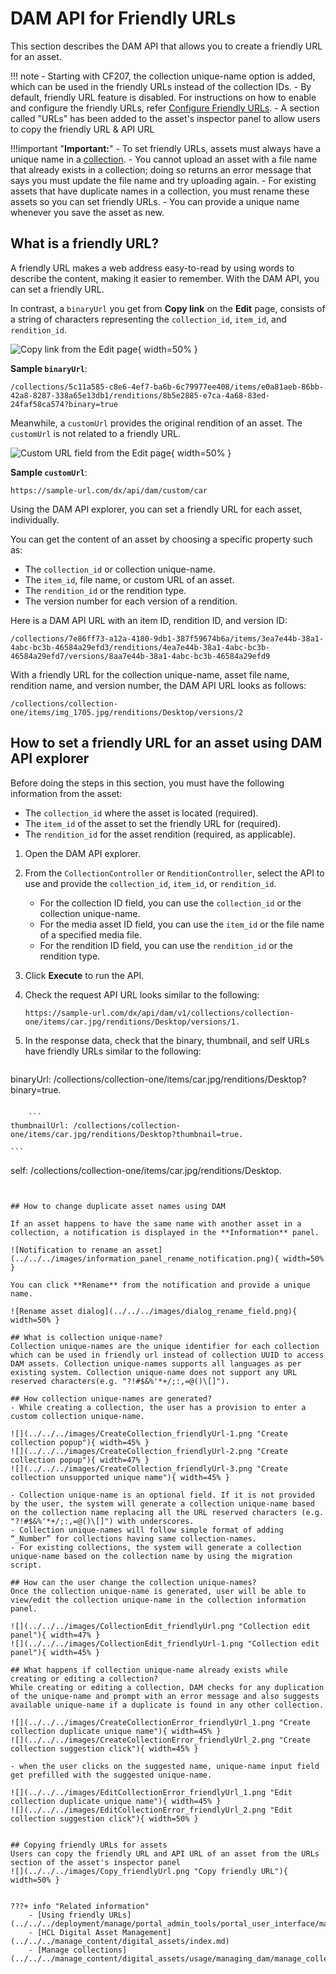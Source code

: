 # DAM API for Friendly URLs

This section describes the DAM API that allows you to create a friendly URL for an asset.

!!! note
    -   Starting with CF207, the collection unique-name option is added, which can be used in the friendly URLs instead of the collection IDs.
    -   By default, friendly URL feature is disabled. For instructions on how to enable and configure the friendly URLs, refer [Configure Friendly URLs](../../../manage_content/digital_assets/configuration/configure_dam_friendlyUrl.md).
    -   A section called "URLs" has been added to the asset's inspector panel to allow users to copy the friendly URL & API URL

!!!important "**Important:**"
    -   To set friendly URLs, assets must always have a unique name in a [collection](../../../manage_content/digital_assets/usage/managing_dam/manage_collections.md).
    -   You cannot upload an asset with a file name that already exists in a collection; doing so returns an error message that says you must update the file name and try uploading again.
    -   For existing assets that have duplicate names in a collection, you must rename these assets so you can set friendly URLs.
    -   You can provide a unique name whenever you save the asset as new.

## What is a friendly URL?

A friendly URL makes a web address easy-to-read by using words to describe the content, making it easier to remember. With the DAM API, you can set a friendly URL.

In contrast, a `binaryUrl` you get from **Copy link** on the **Edit** page, consists of a string of characters representing the `collection_id`, `item_id`, and `rendition_id`.

![](../../../images/copy_link_edit_page.png "Copy link from the Edit page"){ width=50% }

**Sample `binaryUrl`**:

```
/collections/5c11a585-c8e6-4ef7-ba6b-6c79977ee408/items/e0a81aeb-86bb-42a8-8287-338a65e13db1/renditions/8b5e2885-e7ca-4a68-83ed-24faf58ca574?binary=true
```

Meanwhile, a `customUrl` provides the original rendition of an asset. The `customUrl` is not related to a friendly URL.

![](../../../images/edit_information_tab_custom_url_field.png "Custom URL field from the Edit page"){ width=50% }

**Sample `customUrl`**:

```
https://sample-url.com/dx/api/dam/custom/car
```

Using the DAM API explorer, you can set a friendly URL for each asset, individually.

You can get the content of an asset by choosing a specific property such as:

-   The `collection_id` or collection unique-name.
-   The `item_id`, file name, or custom URL of an asset.
-   The `rendition_id` or the rendition type.
-   The version number for each version of a rendition.

Here is a DAM API URL with an item ID, rendition ID, and version ID:

```
/collections/7e86ff73-a12a-4180-9db1-387f59674b6a/items/3ea7e44b-38a1-4abc-bc3b-46584a29efd3/renditions/4ea7e44b-38a1-4abc-bc3b-46584a29efd7/versions/8aa7e44b-38a1-4abc-bc3b-46584a29efd9
```

With a friendly URL for the collection unique-name, asset file name, rendition name, and version number, the DAM API URL looks as follows:

```
/collections/collection-one/items/img_1705.jpg/renditions/Desktop/versions/2 
```

## How to set a friendly URL for an asset using DAM API explorer

Before doing the steps in this section, you must have the following information from the asset:

-   The `collection_id` where the asset is located \(required\).
-   The `item_id` of the asset to set the friendly URL for \(required\).
-   The `rendition_id` for the asset rendition \(required, as applicable\).

1.  Open the DAM API explorer.
2.  From the `CollectionController` or `RenditionController`, select the API to use and provide the `collection_id`, `item_id`, or `rendition_id`.

    -   For the collection ID field, you can use the `collection_id` or the collection unique-name.
    -   For the media asset ID field, you can use the `item_id` or the file name of a specified media file.
    -   For the rendition ID field, you can use the `rendition_id` or the rendition type.

3.  Click **Execute** to run the API.
4.  Check the request API URL looks similar to the following:

    ```
    https://sample-url.com/dx/api/dam/v1/collections/collection-one/items/car.jpg/renditions/Desktop/versions/1.
    ```

5.  In the response data, check that the binary, thumbnail, and self URLs have friendly URLs similar to the following:
     ```
binaryUrl: /collections/collection-one/items/car.jpg/renditions/Desktop?binary=true.
```

    ```
thumbnailUrl: /collections/collection-one/items/car.jpg/renditions/Desktop?thumbnail=true.
```

    ```
self: /collections/collection-one/items/car.jpg/renditions/Desktop.
```


## How to change duplicate asset names using DAM

If an asset happens to have the same name with another asset in a collection, a notification is displayed in the **Information** panel.

![Notification to rename an asset](../../../images/information_panel_rename_notification.png){ width=50% }

You can click **Rename** from the notification and provide a unique name.

![Rename asset dialog](../../../images/dialog_rename_field.png){ width=50% }

## What is collection unique-name?
Collection unique-names are the unique identifier for each collection which can be used in friendly url instead of collection UUID to access DAM assets. Collection unique-names supports all languages as per existing system. Collection unique-name does not support any URL reserved characters(e.g. "?!#$&%'*+/;:,=@()\[]").

## How collection unique-names are generated?
- While creating a collection, the user has a provision to enter a custom collection unique-name.

![](../../../images/CreateCollection_friendlyUrl-1.png "Create collection popup"){ width=45% }
![](../../../images/CreateCollection_friendlyUrl-2.png "Create collection popup"){ width=47% }
![](../../../images/CreateCollection_friendlyUrl-3.png "Create collection unsupported unique name"){ width=45% }

- Collection unique-name is an optional field. If it is not provided by the user, the system will generate a collection unique-name based on the collection name replacing all the URL reserved characters (e.g. "?!#$&%'*+/;:,=@()\[]") with underscores.
- Collection unique-names will follow simple format of adding “_Number” for collections having same collection-names.
- For existing collections, the system will generate a collection unique-name based on the collection name by using the migration script.

## How can the user change the collection unique-names?
Once the collection unique-name is generated, user will be able to view/edit the collection unique-name in the collection information panel.

![](../../../images/CollectionEdit_friendlyUrl.png "Collection edit panel"){ width=47% }
![](../../../images/CollectionEdit_friendlyUrl-1.png "Collection edit panel"){ width=45% }

## What happens if collection unique-name already exists while creating or editing a collection?
While creating or editing a collection, DAM checks for any duplication of the unique-name and prompt with an error message and also suggests available unique-name if a duplicate is found in any other collection.

![](../../../images/CreateCollectionError_friendlyUrl_1.png "Create collection duplicate unique name"){ width=45% }
![](../../../images/CreateCollectionError_friendlyUrl_2.png "Create collection suggestion click"){ width=45% }

- when the user clicks on the suggested name, unique-name input field get prefilled with the suggested unique-name.

![](../../../images/EditCollectionError_friendlyUrl_1.png "Edit collection duplicate unique name"){ width=45% }
![](../../../images/EditCollectionError_friendlyUrl_2.png "Edit collection suggestion click"){ width=50% }


## Copying friendly URLs for assets
Users can copy the friendly URL and API URL of an asset from the URLs section of the asset's inspector panel
![](../../../images/Copy_friendlyUrl.png "Copy friendly URL"){ width=50% }


???+ info "Related information"
    - [Using friendly URLs](../../../deployment/manage/portal_admin_tools/portal_user_interface/managing_pages/manage_pages_portlets/mp_friendly_url.md)
    - [HCL Digital Asset Management](../../../manage_content/digital_assets/index.md)
    - [Manage collections](../../../manage_content/digital_assets/usage/managing_dam/manage_collections.md)
    
